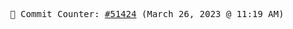 <p align="center">
    <samp>
        📮 Commit Counter: <a href="https://github.com/Javascript-void0/Javascript-void0/commits/main">#51424</a> (March 26, 2023 @ 11:19 AM)
    </samp>
</p>